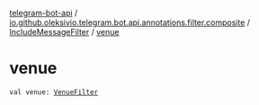 [telegram-bot-api](../../index.md) / [io.github.oleksivio.telegram.bot.api.annotations.filter.composite](../index.md) / [IncludeMessageFilter](index.md) / [venue](./venue.md)

# venue

`val venue: `[`VenueFilter`](../-venue-filter/index.md)